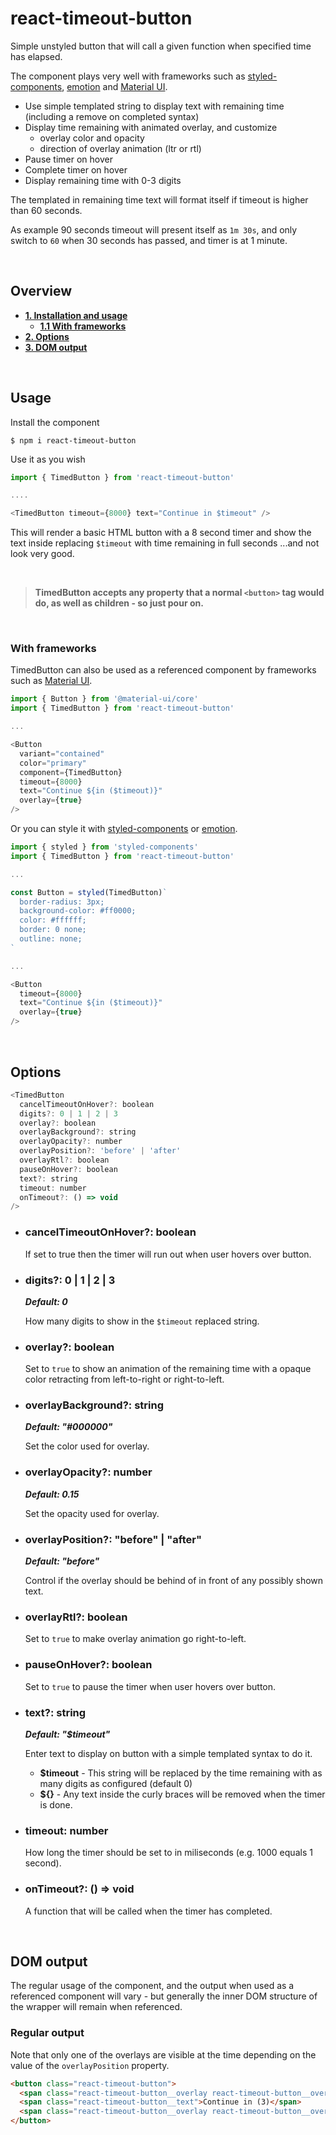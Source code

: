 # react-timeout-button

Simple unstyled button that will call a given function when specified time has elapsed.

The component plays very well with frameworks such as [styled-components](http://www.styled-components.com), [emotion](http://www.emotion.com) and [Material UI](http://www.material-ui.com).

- Use simple templated string to display text with remaining time (including a remove on completed syntax)
- Display time remaining with animated overlay, and customize
  - overlay color and opacity
  - direction of overlay animation (ltr or rtl)
- Pause timer on hover
- Complete timer on hover
- Display remaining time with 0-3 digits

The templated in remaining time text will format itself if timeout is higher than 60 seconds.

As example 90 seconds timeout will present itself as `1m 30s`, and only switch to `60` when 30 seconds has passed, and timer is at 1 minute.

<p>&nbsp;</p>

## Overview

- **[1. Installation and usage](#installation)**
  - **[1.1 With frameworks](#with-frameworks)**
- **[2. Options](#options)**
- **[3. DOM output](#dom)**

<p>&nbsp;</p>

## <a name="installation"></a>Usage

Install the component

```
$ npm i react-timeout-button
```

Use it as you wish

```js
import { TimedButton } from 'react-timeout-button'

....

<TimedButton timeout={8000} text="Continue in $timeout" />
```

This will render a basic HTML button with a 8 second timer and show the text inside replacing `$timeout` with time remaining in full seconds ...and not look very good.

<p>&nbsp;</p>

> **TimedButton accepts any property that a normal `<button>` tag would do, as well as children - so just pour on.**

<p>&nbsp;</p>

### <a name="with-frameworks"></a>With frameworks

TimedButton can also be used as a referenced component by frameworks such as [Material UI](http://www.material-ui.com).

```js
import { Button } from '@material-ui/core'
import { TimedButton } from 'react-timeout-button'

...

<Button
  variant="contained"
  color="primary"
  component={TimedButton}
  timeout={8000}
  text="Continue ${in ($timeout)}"
  overlay={true}
/>
```

Or you can style it with [styled-components](http://www.styled-components.com) or [emotion](http://www.emotion.com).

```js
import { styled } from 'styled-components'
import { TimedButton } from 'react-timeout-button'

...

const Button = styled(TimedButton)`
  border-radius: 3px;
  background-color: #ff0000;
  color: #ffffff;
  border: 0 none;
  outline: none;
`

...

<Button
  timeout={8000}
  text="Continue ${in ($timeout)}"
  overlay={true}
/>
```

<p>&nbsp;</p>

## Options

```js
<TimedButton
  cancelTimeoutOnHover?: boolean
  digits?: 0 | 1 | 2 | 3
  overlay?: boolean
  overlayBackground?: string
  overlayOpacity?: number
  overlayPosition?: 'before' | 'after'
  overlayRtl?: boolean
  pauseOnHover?: boolean
  text?: string
  timeout: number
  onTimeout?: () => void
/>
```

- ### cancelTimeoutOnHover?: boolean

  If set to true then the timer will run out when user hovers over button.

- ### digits?: 0 | 1 | 2 | 3

  **_Default: 0_**

  How many digits to show in the `$timeout` replaced string.

- ### overlay?: boolean

  Set to `true` to show an animation of the remaining time with a opaque color retracting from left-to-right or right-to-left.

- ### overlayBackground?: string

  **_Default: "#000000"_**

  Set the color used for overlay.

- ### overlayOpacity?: number

  **_Default: 0.15_**

  Set the opacity used for overlay.

- ### overlayPosition?: "before" | "after"

  **_Default: "before"_**

  Control if the overlay should be behind of in front of any possibly shown text.

- ### overlayRtl?: boolean

  Set to `true` to make overlay animation go right-to-left.

- ### pauseOnHover?: boolean

  Set to `true` to pause the timer when user hovers over button.

- ### text?: string

  **_Default: "\$timeout"_**

  Enter text to display on button with a simple templated syntax to do it.

  - **\$timeout** - This string will be replaced by the time remaining with as many digits as configured (default 0)
  - **\${}** - Any text inside the curly braces will be removed when the timer is done.

- ### timeout: number

  How long the timer should be set to in miliseconds (e.g. 1000 equals 1 second).

- ### onTimeout?: () => void

  A function that will be called when the timer has completed.

<p>&nbsp;</p>

## <a name="dom"></a>DOM output

The regular usage of the component, and the output when used as a referenced component will vary - but generally the inner DOM structure of the wrapper will remain when referenced.

### Regular output

Note that only one of the overlays are visible at the time depending on the value of the `overlayPosition` property.

```html
<button class="react-timeout-button">
  <span class="react-timeout-button__overlay react-timeout-button__overlay--before" />
  <span class="react-timeout-button__text">Continue in (3)</span>
  <span class="react-timeout-button__overlay react-timeout-button__overlay--after" />
</button>
```
